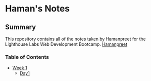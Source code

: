 # Haman's Notes
## Summary 
This repository contains all of the notes taken by Hamanpreet for the Lighthouse Labs Web Development Bootcamp.
[Hamanpreet](https://github.com/Hamanpreet/README/commit/19986a96d2a7f595c735bc49164ffaa00663f5c9)
### Table of Contents
* [Week 1](/Week_1)
  * [Day1](/Week_1/Day_1)